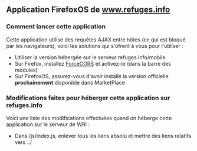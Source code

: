 ## Application FirefoxOS de www.refuges.info

### Comment lancer cette application

Cette application utilise des requêtes AJAX entre hôtes (ce qui est bloqué par les navigateurs), voici les solutions qui s'ofrent à vous pour l'utiliser :

 * Utiliser la version hébergée sur le serveur refuges.info/mobile
 * Sur Firefox, installez [ForceCORS](https://addons.mozilla.org/fr/firefox/addon/forcecors) et activez-le (dans la barre des modules)
 * Sur FirefoxOS, assurez-vous d'avoir installé la version officielle **prochainement** disponible dans MarketPlace

### Modifications faites pour héberger cette application sur refuges.info

Voici une liste des modifications effectuées quand on héberge cette application sur le serveur de WRI :

 * Dans /js/index.js, enlever tous les liens absolu et mettre des liens relatifs vers ../